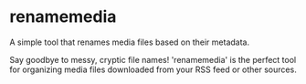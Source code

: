 # renamemedia
A simple tool that renames media files based on their metadata.

Say goodbye to messy, cryptic file names! 'renamemedia' is the perfect tool for organizing media files downloaded from your RSS feed or other sources.
